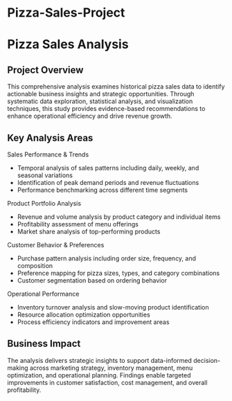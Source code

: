 ﻿# Pizza-Sales-Project
 # Pizza Sales Analysis

## Project Overview
This comprehensive analysis examines historical pizza sales data to identify actionable business insights and strategic opportunities. Through systematic data exploration, statistical analysis, and visualization techniques, this study provides evidence-based recommendations to enhance operational efficiency and drive revenue growth.

## Key Analysis Areas

Sales Performance & Trends
- Temporal analysis of sales patterns including daily, weekly, and seasonal variations
- Identification of peak demand periods and revenue fluctuations
- Performance benchmarking across different time segments

Product Portfolio Analysis
- Revenue and volume analysis by product category and individual items
- Profitability assessment of menu offerings
- Market share analysis of top-performing products

Customer Behavior & Preferences
- Purchase pattern analysis including order size, frequency, and composition
- Preference mapping for pizza sizes, types, and category combinations
- Customer segmentation based on ordering behavior

Operational Performance
- Inventory turnover analysis and slow-moving product identification
- Resource allocation optimization opportunities
- Process efficiency indicators and improvement areas

## Business Impact
The analysis delivers strategic insights to support data-informed decision-making across marketing strategy, inventory management, menu optimization, and operational planning. Findings enable targeted improvements in customer satisfaction, cost management, and overall profitability.


